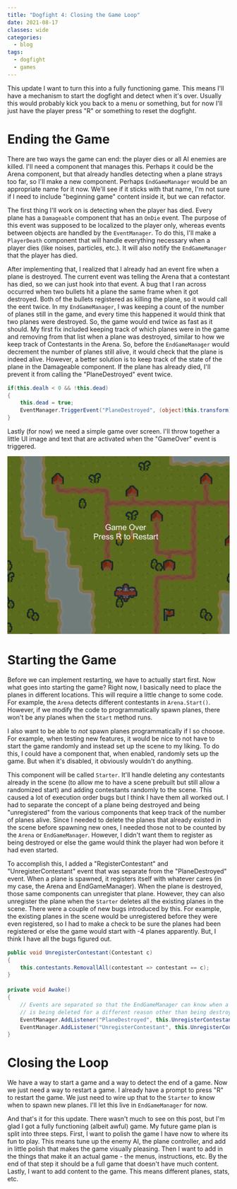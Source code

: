 ```yaml
---
title: "Dogfight 4: Closing the Game Loop"
date: 2021-08-17
classes: wide
categories:
  - blog
tags:
  - dogfight
  - games
---
```


This update I want to turn this into a fully functioning game. This means I'll have a mechanism to start the dogfight and detect when it's over. Usually this would probably kick you back to a menu or something, but for now I'll just have the player press "R" or something to reset the dogfight.

# Ending the Game

There are two ways the game can end: the player dies or all AI enemies are killed. I'll need a component that manages this. Perhaps it could be the Arena component, but that already handles detecting when a plane strays too far, so I'll make a new component. Perhaps `EndGameManager` would be an appropriate name for it now. We'll see if it sticks with that name, I'm not sure if I need to include "beginning game" content inside it, but we can refactor.

The first thing I'll work on is detecting when the player has died. Every plane has a `Damageable` component that has an `OnDie` event. The purpose of this event was supposed to be localized to the player only, whereas events between objects are handled by the `EventManager`. To do this, I'll make a `PlayerDeath` component that will handle everything necessary when a player dies (like noises, particles, etc.). It will also notify the `EndGameManager` that the player has died.

After implementing that, I realized that I already had an event fire when a plane is destroyed. The current event was telling the Arena that a contestant has died, so we can just hook into that event. A bug that I ran across occurred when two bullets hit a plane the same frame when it got destroyed. Both of the bullets registered as killing the plane, so it would call the eent twice. In my `EndGameManager`, I was keeping a count of the number of planes still in the game, and every time this happened it would think that two planes were destroyed. So, the game would end twice as fast as it should. My first fix included keeping track of which planes were in the game and removing from that list when a plane was destroyed, similar to how we keep track of Contestants in the Arena. So, before the `EndGameManager` would decrement the number of planes still alive, it would check that the plane is indeed alive. However, a better solution is to keep track of the state of the plane in the Damageable component. If the plane has already died, I'll prevent it from calling the "PlaneDestroyed" event twice.

```csharp
if(this.dealh < 0 && !this.dead)
{
    this.dead = true;
    EventManager.TriggerEvent("PlaneDestroyed", (object)this.transform);
}
```

Lastly (for now) we need a simple game over screen. I'll throw together a little UI image and text that are activated when the "GameOver" event is triggered.

![Game over screen](/assets/images/2021-08-17-dogfight4/game_over_screen.png)

# Starting the Game

Before we can implement restarting, we have to actually start first. Now what goes into starting the game? Right now, I basically need to place the planes in different locations. This will require a little change to some code. For example, the `Arena` detects different contestants in `Arena.Start()`. However, if we modify the code to programmatically spawn planes, there won't be any planes when the `Start` method runs.

I also want to be able to *not* spawn planes programmatically if I so choose. For example, when testing new features, it would be nice to not have to start the game randomly and instead set up the scene to my liking. To do this, I could have a component that, when enabled, randomly sets up the game. But when it's disabled, it obviously wouldn't do anything.

This component will be called `Starter`. It'll handle deleting any contestants already in the scene (to allow me to have a scene prebuilt but still allow a randomized start) and adding contestants randomly to the scene. This caused a lot of execution order bugs but I think I have them all worked out. I had to separate the concept of a plane being destroyed and being "unregistered" from the various components that keep track of the number of planes alive. Since I needed to delete the planes that already existed in the scene before spawning new ones, I needed those not to be counted by the `Arena` or `EndGameManager`. However, I didn't want them to register as being destroyed or else the game would think the player had won before it had even started.

To accomplish this, I added a "RegisterContestant" and "UnregisterContestant" event that was separate from the "PlaneDestroyed" event. When a plane is spawned, it registers itself with whatever cares (in my case, the Arena and EndGameManager). When the plane is destroyed, those same components can unregister that plane. However, they can also unregister the plane when the `Starter` deletes all the existing planes in the scene. There were a couple of new bugs introduced by this. For example, the existing planes in the scene would be unregistered before they were even registered, so I had to make a check to be sure the planes had been registered or else the game would start with -4 planes apparently. But, I think I have all the bugs figured out.

```csharp
public void UnregisterContestant(Contestant c)
{
    this.contestants.RemovallAll(contestant => contestant == c);
}

private void Awake()
{
    // Events are separated so that the EndGameManager can know when a plane
    // is being deleted for a different reason other than being destroyed
    EventManager.AddListener("PlaneDestroyed", this.UnregisterContestant);
    EventManager.AddListener("UnregisterContestant", this.UnregisterContestant);
}
```

# Closing the Loop

We have a way to start a game and a way to detect the end of a game. Now we just need a way to restart a game. I already have a prompt to press "R" to restart the game. We just need to wire up that to the `Starter` to know when to spawn new planes. I'll let this live in `EndGameManager` for now.

And that's it for this update. There wasn't much to see on this post, but I'm glad I got a fully functioning (albeit awful) game. My future game plan is split into three steps. First, I want to polish the game I have now to where its fun to play. This means tune up the enemy AI, the plane controller, and add in little polish that makes the game visually pleasing. Then I want to add in the things that make it an actual game - the menus, instructions, etc. By the end of that step it should be a full game that doesn't have much content. Lastly, I want to add content to the game. This means different planes, stats, etc.
